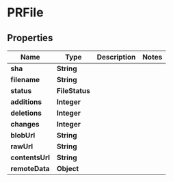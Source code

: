 

# PRFile


## Properties

| Name | Type | Description | Notes |
|------------ | ------------- | ------------- | -------------|
|**sha** | **String** |  |  |
|**filename** | **String** |  |  |
|**status** | **FileStatus** |  |  |
|**additions** | **Integer** |  |  |
|**deletions** | **Integer** |  |  |
|**changes** | **Integer** |  |  |
|**blobUrl** | **String** |  |  |
|**rawUrl** | **String** |  |  |
|**contentsUrl** | **String** |  |  |
|**remoteData** | **Object** |  |  |



